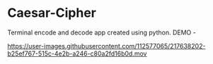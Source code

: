 # Caesar-Cipher

Terminal encode and decode app created using python. 
DEMO - 



https://user-images.githubusercontent.com/112577065/217638202-b25ef767-515c-4e2b-a246-c80a2fd16b0d.mov




